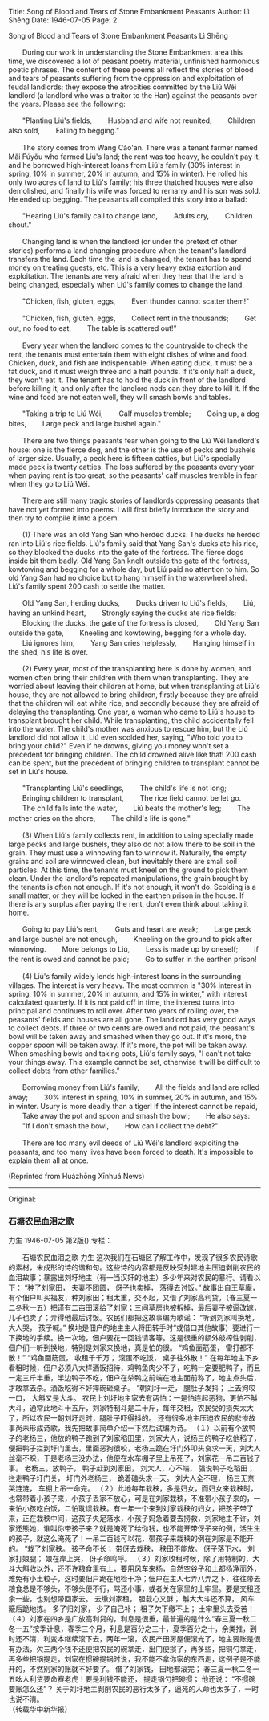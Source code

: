 Title: Song of Blood and Tears of Stone Embankment Peasants
Author: Lì Shēng
Date: 1946-07-05
Page: 2

Song of Blood and Tears of Stone Embankment Peasants
    Lì Shēng

　　During our work in understanding the Stone Embankment area this time, we discovered a lot of peasant poetry material, unfinished harmonious poetic phrases. The content of these poems all reflect the stories of blood and tears of peasants suffering from the oppression and exploitation of feudal landlords; they expose the atrocities committed by the Liú Wéi landlord (a landlord who was a traitor to the Han) against the peasants over the years. Please see the following:

　　"Planting Liú's fields,
　　Husband and wife not reunited,
　　Children also sold,
　　Falling to begging."

　　The story comes from Wáng Cǎo'ān. There was a tenant farmer named Mǎi Fúyǒu who farmed Liú's land; the rent was too heavy, he couldn't pay it, and he borrowed high-interest loans from Liú's family (30% interest in spring, 10% in summer, 20% in autumn, and 15% in winter). He rolled his only two acres of land to Liú's family; his three thatched houses were also demolished, and finally his wife was forced to remarry and his son was sold. He ended up begging. The peasants all compiled this story into a ballad:

　　"Hearing Liú's family call to change land,
　　Adults cry,
　　Children shout."

　　Changing land is when the landlord (or under the pretext of other stories) performs a land changing procedure when the tenant's landlord transfers the land. Each time the land is changed, the tenant has to spend money on treating guests, etc. This is a very heavy extra extortion and exploitation. The tenants are very afraid when they hear that the land is being changed, especially when Liú's family comes to change the land.

　　"Chicken, fish, gluten, eggs,
　　Even thunder cannot scatter them!"

　　"Chicken, fish, gluten, eggs,
　　Collect rent in the thousands;
　　Get out, no food to eat,
　　The table is scattered out!"

　　Every year when the landlord comes to the countryside to check the rent, the tenants must entertain them with eight dishes of wine and food. Chicken, duck, and fish are indispensable. When eating duck, it must be a fat duck, and it must weigh three and a half pounds. If it's only half a duck, they won't eat it. The tenant has to hold the duck in front of the landlord before killing it, and only after the landlord nods can they dare to kill it. If the wine and food are not eaten well, they will smash bowls and tables.

　　"Taking a trip to Liú Wéi,
　　Calf muscles tremble;
　　Going up, a dog bites,
　　Large peck and large bushel again."

　　There are two things peasants fear when going to the Liú Wéi landlord's house: one is the fierce dog, and the other is the use of pecks and bushels of larger size. Usually, a peck here is fifteen catties, but Liú's specially made peck is twenty catties. The loss suffered by the peasants every year when paying rent is too great, so the peasants' calf muscles tremble in fear when they go to Liú Wéi.

　　There are still many tragic stories of landlords oppressing peasants that have not yet formed into poems. I will first briefly introduce the story and then try to compile it into a poem.

　　(1) There was an old Yang San who herded ducks. The ducks he herded ran into Liú's rice fields. Liú's family said that Yang San's ducks ate his rice, so they blocked the ducks into the gate of the fortress. The fierce dogs inside bit them badly. Old Yang San knelt outside the gate of the fortress, kowtowing and begging for a whole day, but Liú paid no attention to him. So old Yang San had no choice but to hang himself in the waterwheel shed. Liú's family spent 200 cash to settle the matter.

　　Old Yang San, herding ducks,
　　Ducks driven to Liú's fields,
　　Liú, having an unkind heart,
　　Strongly saying the ducks ate rice fields;
　　Blocking the ducks, the gate of the fortress is closed,
　　Old Yang San outside the gate,
　　Kneeling and kowtowing, begging for a whole day.
　　Liú ignores him,
　　Yang San cries helplessly,
　　Hanging himself in the shed, his life is over.

　　(2) Every year, most of the transplanting here is done by women, and women often bring their children with them when transplanting. They are worried about leaving their children at home, but when transplanting at Liú's house, they are not allowed to bring children, firstly because they are afraid that the children will eat white rice, and secondly because they are afraid of delaying the transplanting. One year, a woman who came to Liú's house to transplant brought her child. While transplanting, the child accidentally fell into the water. The child's mother was anxious to rescue him, but the Liú landlord did not allow it. Liú even scolded her, saying, "Who told you to bring your child?" Even if he drowns, giving you money won't set a precedent for bringing children. The child drowned alive like that! 200 cash can be spent, but the precedent of bringing children to transplant cannot be set in Liú's house.

　　"Transplanting Liú's seedlings,
　　The child's life is not long;
　　Bringing children to transplant,
　　The rice field cannot be let go.
　　The child falls into the water,
　　Liú beats the mother's leg;
　　The mother cries on the shore,
　　The child's life is gone."

　　(3) When Liú's family collects rent, in addition to using specially made large pecks and large bushels, they also do not allow there to be soil in the grain. They must use a winnowing fan to winnow it. Naturally, the empty grains and soil are winnowed clean, but inevitably there are small soil particles. At this time, the tenants must kneel on the ground to pick them clean. Under the landlord's repeated manipulations, the grain brought by the tenants is often not enough. If it's not enough, it won't do. Scolding is a small matter, or they will be locked in the earthen prison in the house. If there is any surplus after paying the rent, don't even think about taking it home.

　　Going to pay Liú's rent,
　　Guts and heart are weak;
　　Large peck and large bushel are not enough,
　　Kneeling on the ground to pick after winnowing.
　　More belongs to Liú,
　　Less is made up by oneself;
　　If the rent is owed and cannot be paid;
　　Go to suffer in the earthen prison!

　　(4) Liú's family widely lends high-interest loans in the surrounding villages. The interest is very heavy. The most common is "30% interest in spring, 10% in summer, 20% in autumn, and 15% in winter," with interest calculated quarterly. If it is not paid off in time, the interest turns into principal and continues to roll over. After two years of rolling over, the peasants' fields and houses are all gone. The landlord has very good ways to collect debts. If three or two cents are owed and not paid, the peasant's bowl will be taken away and smashed when they go out. If it's more, the copper spoon will be taken away. If it's more, the pot will be taken away. When smashing bowls and taking pots, Liú's family says, "I can't not take your things away. This example cannot be set, otherwise it will be difficult to collect debts from other families."

　　Borrowing money from Liú's family,
　　All the fields and land are rolled away;
　　30% interest in spring, 10% in summer, 20% in autumn, and 15% in winter. Usury is more deadly than a tiger! If the interest cannot be repaid,
　　Take away the pot and spoon and smash the bowl;
　　He also says:
　　"If I don't smash the bowl,
　　How can I collect the debt?"

　　There are too many evil deeds of Liú Wéi's landlord exploiting the peasants, and too many lives have been forced to death. It's impossible to explain them all at once.

(Reprinted from Huázhōng Xīnhuá News)



<hr /> 

Original: 


### 石塘农民血泪之歌
力生
1946-07-05
第2版()
专栏：

　　石塘农民血泪之歌
    力生
    这次我们在石塘区了解工作中，发现了很多农民诗歌的素材，未成形的诗的谐和句。这些诗的内容都是反映受封建地主压迫剥削农民的血泪故事；暴露出刘圩地主（有一当汉奸的地主）多少年来对农民的暴行。请看以下：
    “种了刘家田，
    夫妻不团圆，
    伢子也卖掉，
    落得去讨饭。”
    故事出自王草庵，有个佃户叫买福友，种刘家田；租太重，交不起，又借了刘家高利贷，（春三夏一二冬秋一五）把谨有二亩田滚给了刘家；三间草房也被拆掉，最后妻子被逼改嫁，儿子也卖了；弄得他最后讨饭。农民们都把这故事编为歌谣：
    “听到刘家叫换地，
    大人哭，
    孩子喊。”
    换地是佃户的地主主人将田转手时“或借口其他故事）要进行一下换地的手续。换一次地，佃户要花一回钱请客等。这是很重的额外敲榨性剥削，佃户们一听到换地，特别是刘家来换地，真是怕的很。
    “鸡鱼面筋蛋，
    雷打都不散！”
    “鸡鱼面筋蛋，
    收租千千万；
    滚蛋不吃饭，
    桌子往外散！”
    在每年地主下乡看租时候，佃户必须八大样酒饭招待，鸡鸭鱼肉少不了，吃鸭一定要肥鸭子，而且一定三斤半重，半边鸭子不吃，佃户在杀鸭之前端在地主面前称了，地主点头后，才敢拿去杀。酒饭吃得不好摔碗砸桌子。
    “朝刘圩一走，
    腿肚子发抖；
    上去狗咬一口，
    大斛又是大斗。
    农民上刘圩地主家去有两怕：一是怕连起恶狗，更怕不斛大斗，通常此地斗十五斤，刘家特制斗是二十斤，每年交租，农民受的损失太大了，所以农民一朝刘圩走时，腿肚子吓得抖的。
    还有很多地主压迫农民的悲惨故事尚未形成诗歌，我先把故事简单介绍一下然后试编为诗。
    （１）以前有个放鸭子的老杨三，他放的鸭子跑到了刘家稻田里，刘家大人，说杨三的鸭子吃他稻了，便把鸭子拦到圩门里去，里面恶狗很咬，老杨三跪在圩门外叩头哀求一天，刘大人丝毫不睬，于是老杨三没办法，他便在水车棚子里上吊死了，刘家花一吊二百钱了事。
    老杨三，放鸭子，
    鸭子赶到刘家田，
    刘大人，心不端，
    强说鸭子吃稻田；
    拦走鸭子圩门关，
    圩门外老杨三，
    跪着磕头求一天。
    刘大人全不理，
    杨三无奈哭涟涟，
    车棚上吊一命完。
    （２）此地每年栽秧，多是妇女，而妇女来栽秧时，也常带着小孩子来，小孩子丢家不放心，可是在刘家栽秧，不准带小孩子来的，一来怕小孩吃白饭，二怕耽误栽秧。有一年一个来到刘家栽秧的妇女，把孩子带了来，正在栽秧中间，这孩子失足落水，小孩子妈急着要去捞救，刘家地主不许，刘家还熊她，谁叫你带孩子来？就是淹死了给你钱，也不能开带伢子来的例，活生生的孩子，就这么淹死了！一吊二百钱可以花，带孩子来栽秧的例在刘家是不能开的。
    “栽了刘家秧。
    孩子命不长；
    带伢去栽秧，
    秧田不能放。
    伢子落下水，
    刘家打娘腿；
    娘在岸上哭，
    伢子命鸣呼。
    （３）刘家收租时候，除了用特制的，大斗大斛收以外，还不许粮食里有土，要用风车来扬，自然空谷子和土都扬净而外，难免有小土粒子，这时要佃户跪在地检干净；佃户在主人七弄八弄之下，往往带去粮食总是不够头，不够头便不行，骂还小事，或者关在家里的土牢里。要是交租还余一些，也别想带回家去。
    去缴刘家租，
    胆载心又酥；
    斛大大斗还不算，
    风车簸后跪地拣。
    多了归刘家，
    少了自己补；
    租子欠下缴不上；
    土牢里头去受苦！
    （４）刘家在四乡是广放高利贷的，利息是很重，最普遍的是什么“春三夏一秋二冬一五”按季计息，春季三个月，利息是百分之三十，夏季百分之十，余类推，到时还不清，利变本继续滚下去，两年一滚，农民产田房屋便滚光了，地主要账是很有办法，欠三两个钱不还便把农民的碗拿走，出门便掼了，再多些，把铜勺拿走，再多些把锅提走，刘家在掼碗提锅时说，我不能不拿你家的东西走，这例子是不能开的，不然别家的账就不好要了。
    借了刘家钱，
    田地都滚完；
    春三夏一秋二冬一五吆人利贷要命赛老虎！要是利钱不能还，
    提走锅勺把碗掼；
    他还说：
    “不掼碗
    要账怎么还”？
    关于刘圩地主剥削农民的恶行太多了，逼死的人命也太多了，一时也说不清。                        
                    （转载华中新华报）
